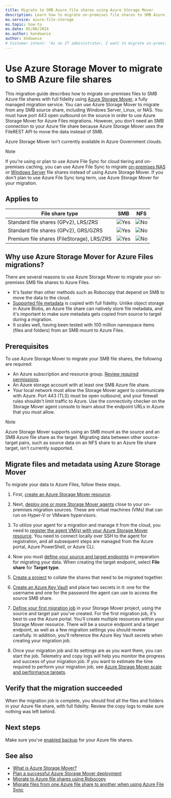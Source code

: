 ```yaml
---
title: Migrate to SMB Azure file shares using Azure Storage Mover
description: Learn how to migrate on-premises file shares to SMB Azure file shares with full fidelity using Azure Storage Mover, a fully managed migration service.
ms.service: azure-file-storage
ms.topic: how-to
ms.date: 05/08/2024
ms.author: kendownie
author: khdownie
# Customer intent: "As an IT administrator, I want to migrate on-premises SMB file shares to SMB Azure file shares using a managed service, so that I can ensure full fidelity transfer and streamline my data management in the cloud."
---
```


# Use Azure Storage Mover to migrate to SMB Azure file shares

This migration guide describes how to migrate on-premises files to SMB Azure file shares with full fidelity using [Azure Storage Mover](../../storage-mover/service-overview.md), a fully managed migration service. You can use Azure Storage Mover to migrate from any SMB source share, including Windows Server, Linux, or NAS. You must have port 443 open outbound on the source in order to use Azure Storage Mover for Azure Files migrations. However, you don't need an SMB connection to your Azure file share because Azure Storage Mover uses the FileREST API to move the data instead of SMB.

Azure Storage Mover isn't currently available in Azure Government clouds.

> [!NOTE]
> If you're using or plan to use Azure File Sync for cloud tiering and on-premises caching, you can use Azure File Sync to migrate [on-premises NAS](storage-files-migration-nas-hybrid.md) or [Windows Server](../file-sync/file-sync-extend-servers.md) file shares instead of using Azure Storage Mover. If you don't plan to use Azure File Sync long term, use Azure Storage Mover for your migration.

## Applies to

| File share type | SMB | NFS |
|-|:-:|:-:|
| Standard file shares (GPv2), LRS/ZRS | ![Yes](../media/icons/yes-icon.png) | ![No](../media/icons/no-icon.png) |
| Standard file shares (GPv2), GRS/GZRS | ![Yes](../media/icons/yes-icon.png) | ![No](../media/icons/no-icon.png) |
| Premium file shares (FileStorage), LRS/ZRS | ![Yes](../media/icons/yes-icon.png) | ![No](../media/icons/no-icon.png) |

## Why use Azure Storage Mover for Azure Files migrations?

There are several reasons to use Azure Storage Mover to migrate your on-premises SMB file shares to Azure Files.

- It's faster than other methods such as Robocopy that depend on SMB to move the data to the cloud.
- [Supported file metadata](storage-files-migration-overview.md#supported-metadata) is copied with full fidelity. Unlike object storage in Azure Blobs, an Azure file share can natively store file metadata, and it's important to make sure metadata gets copied from source to target during a migration.
- It scales well, having been tested with 100 million namespace items (files and folders) from an SMB mount to Azure Files.

## Prerequisites

To use Azure Storage Mover to migrate your SMB file shares, the following are required:

- An Azure subscription and resource group. [Review required permissions](../../storage-mover/deployment-planning.md#permissions).
- An Azure storage account with at least one SMB Azure file share.
- Your local network must allow the Storage Mover agent to communicate with Azure. Port 443 (TLS) must be open outbound, and your firewall rules shouldn't limit traffic to Azure. Use the connectivity checker on the Storage Mover agent console to learn about the endpoint URLs in Azure that you must allow.

> [!NOTE]
> Azure Storage Mover supports using an SMB mount as the source and an SMB Azure file share as the target. Migrating data between other source-target pairs, such as source data on an NFS share to an Azure file share target, isn't currently supported.

## Migrate files and metadata using Azure Storage Mover

To migrate your data to Azure Files, follow these steps.

1. First, [create an Azure Storage Mover resource](../../storage-mover/storage-mover-create.md).

1. Next, [deploy one or more Storage Mover agents](../../storage-mover/agent-deploy.md) close to your on-premises migration sources. These are virtual machines (VMs) that can run on Hyper-V or VMware hypervisors.

1. To utilize your agent for a migration and manage it from the cloud, you need to [register the agent VM(s) with your Azure Storage Mover resource](../../storage-mover/agent-register.md). You need to connect locally over SSH to the agent for registration, and all subsequent steps are managed from the Azure portal, Azure PowerShell, or Azure CLI.

1. Now you must [define your source and target endpoints](../../storage-mover/endpoint-manage.md) in preparation for migrating your data. When creating the target endpoint, select **File share** for **Target type**.

1. [Create a project](../../storage-mover/project-manage.md) to collate the shares that need to be migrated together.

1. [Create an Azure Key Vault](/azure/key-vault/general/quick-create-portal) and place two secrets in it: one for the username and one for the password the agent can use to access the source SMB share.

1. [Define your first migration job](../../storage-mover/job-definition-create.md) in your Storage Mover project, using the source and target pair you've created. For the first migration job, it's best to use the Azure portal. You'll create multiple resources within your Storage Mover resource. There will be a source endpoint and a target endpoint, as well as a few migration settings you should review carefully. In addition, you'll reference the Azure Key Vault secrets when creating your migration job.

1. Once your migration job and its settings are as you want them, you can start the job. Telemetry and copy logs will help you monitor the progress and success of your migration job. If you want to estimate the time required to perform your migration job, see [Azure Storage Mover scale and performance targets](../../storage-mover/performance-targets.md#performance-baselines).

## Verify that the migration succeeded

When the migration job is complete, you should find all the files and folders in your Azure file share, with full fidelity. Review the copy logs to make sure nothing was left behind.

## Next steps

Make sure you've [enabled backup](../../backup/azure-file-share-backup-overview.md) for your Azure file shares.

## See also

- [What is Azure Storage Mover?](../../storage-mover/service-overview.md)
- [Plan a successful Azure Storage Mover deployment](../../storage-mover/deployment-planning.md)
- [Migrate to Azure file shares using Robocopy](storage-files-migration-robocopy.md)
- [Migrate files from one Azure file share to another when using Azure File Sync](../file-sync/file-sync-share-to-share-migration.md)
